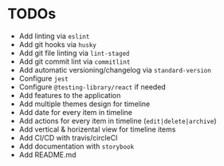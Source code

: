 # TODOs

- Add linting via `eslint`
- Add git hooks via `husky`
- Add git file linting via `lint-staged`
- Add git commit lint via `commitlint`
- Add automatic versioning/changelog via `standard-version`
- Configure `jest`
- Configure `@testing-library/react` if needed
- Add features to the application
- Add multiple themes design for timeline 
- Add date for every item in timeline
- Add actions for every item in timeline (`edit|delete|archive`)
- Add vertical & horizental view for timeline items
- Add CI/CD with travis/circleCI
- Add documentation with `storybook`
- Add  README.md